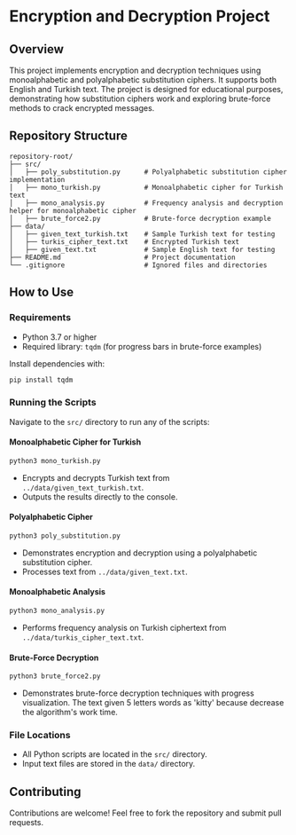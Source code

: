 # Encryption and Decryption Project

## Overview
This project implements encryption and decryption techniques using monoalphabetic and polyalphabetic substitution ciphers. It supports both English and Turkish text. The project is designed for educational purposes, demonstrating how substitution ciphers work and exploring brute-force methods to crack encrypted messages.

## Repository Structure
```plaintext
repository-root/
├── src/
│   ├── poly_substitution.py      # Polyalphabetic substitution cipher implementation
│   ├── mono_turkish.py           # Monoalphabetic cipher for Turkish text
│   ├── mono_analysis.py          # Frequency analysis and decryption helper for monoalphabetic cipher
│   ├── brute_force2.py           # Brute-force decryption example
├── data/
│   ├── given_text_turkish.txt    # Sample Turkish text for testing
│   ├── turkis_cipher_text.txt    # Encrypted Turkish text
│   ├── given_text.txt            # Sample English text for testing
├── README.md                     # Project documentation
└── .gitignore                    # Ignored files and directories
```

## How to Use

### Requirements
- Python 3.7 or higher
- Required library: `tqdm` (for progress bars in brute-force examples)

Install dependencies with:
```bash
pip install tqdm
```

### Running the Scripts
Navigate to the `src/` directory to run any of the scripts:

#### Monoalphabetic Cipher for Turkish
```bash
python3 mono_turkish.py
```
- Encrypts and decrypts Turkish text from `../data/given_text_turkish.txt`.
- Outputs the results directly to the console.

#### Polyalphabetic Cipher
```bash
python3 poly_substitution.py
```
- Demonstrates encryption and decryption using a polyalphabetic substitution cipher.
- Processes text from `../data/given_text.txt`.

#### Monoalphabetic Analysis
```bash
python3 mono_analysis.py
```
- Performs frequency analysis on Turkish ciphertext from `../data/turkis_cipher_text.txt`.

#### Brute-Force Decryption
```bash
python3 brute_force2.py
```
- Demonstrates brute-force decryption techniques with progress visualization. The text given 5 letters words as 'kitty' because decrease the algorithm's work time.

### File Locations
- All Python scripts are located in the `src/` directory.
- Input text files are stored in the `data/` directory.

## Contributing
Contributions are welcome! Feel free to fork the repository and submit pull requests.


